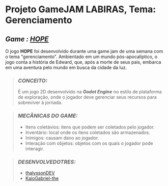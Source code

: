 # Projeto GameJAM LABIRAS, Tema: Gerenciamento

## ***Game :  [HOPE](https://kaio-gabriel-dev.itch.io/hope)***
O jogo **HOPE** foi desenvolvido durante uma game jam de uma semana com o tema "gerenciamento". Ambientado em um mundo pós-apocalíptico, o jogo conta a história de Edward, que, após a morte de seus pais, embarca em uma aventura pelo mundo em busca da cidade da luz.

> ### ***CONCEITO:***
> É um jogo 2D desenvolvido na ***Godot Engine*** no estilo de plataforma de exploração, onde o jogador deve gerenciar seus recursos para sobreviver à jornada.

> ### ***MECÂNICAS DO GAME:***
>  * Itens coletávios: itens que podem ser coletados pelo jogador.
>  * Inventário: local onde os itens coletados são armazenados.
> * Inimigos: causam dano ao jogador.
> * Interação com objetos:  objetos com os quais o jogador pode interagir.

> ### ***DESENVOLVEDOTRES:***
> * [thalyssonDEV](https://github.com/thalyssonDEV)
> * [KaioGabriel-the](https://github.com/KaioGabriel-the)
